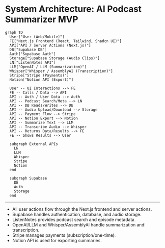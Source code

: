 # System Architecture: AI Podcast Summarizer MVP

```mermaid
graph TD
  User["User (Web/Mobile)"]
  FE["Next.js Frontend (React, Tailwind, Shadcn UI)"]
  API["API / Server Actions (Next.js)"]
  DB["Supabase DB"]
  Auth["Supabase Auth"]
  Storage["Supabase Storage (Audio Clips)"]
  LN["ListenNotes API"]
  LLM["OpenAI / LLM (Summarization)"]
  Whisper["Whisper / AssemblyAI (Transcription)"]
  Stripe["Stripe (Payments)"]
  Notion["Notion API (Export)"]

  User -- UI Interactions --> FE
  FE -- Calls / Data --> API
  API -- Auth / User Data --> Auth
  API -- Podcast Search/Meta --> LN
  API -- DB Reads/Writes --> DB
  API -- Audio Upload/Download --> Storage
  API -- Payment Flow --> Stripe
  API -- Notion Export --> Notion
  API -- Summarize Text --> LLM
  API -- Transcribe Audio --> Whisper
  API -- Returns Data/Results --> FE
  FE -- Shows Results --> User

  subgraph External APIs
    LN
    LLM
    Whisper
    Stripe
    Notion
  end

  subgraph Supabase
    DB
    Auth
    Storage
  end
```

---

- All user actions flow through the Next.js frontend and server actions.
- Supabase handles authentication, database, and audio storage.
- ListenNotes provides podcast search and episode metadata.
- OpenAI/LLM and Whisper/AssemblyAI handle summarization and transcription.
- Stripe manages payments (subscription/one-time).
- Notion API is used for exporting summaries. 